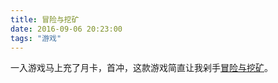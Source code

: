 ```yaml
---
title: 冒险与挖矿
date: 2016-09-06 20:23:00
tags: "游戏"
---
```



一入游戏马上充了月卡，首冲，这款游戏简直让我剁手[冒险与挖矿][1]。


[1]:http://mx.yingxiong.com/ppc_pc "冒险与挖矿"
